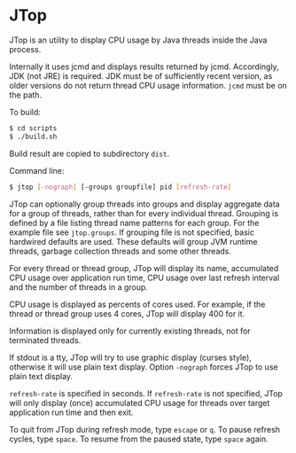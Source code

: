 # JTop

JTop is an utility to display CPU usage by Java threads inside the Java process.

Internally it uses jcmd and displays results returned by jcmd. Accordingly, JDK (not JRE) is required. JDK must be of sufficiently recent version, as older versions do not return thread CPU usage information. ``jcmd`` must be on the path.

To build:

```sh
$ cd scripts
$ ./build.sh
```
Build result are copied to subdirectory ``dist``.

Command line:

```sh
$ jtop [-nograph] [-groups groupfile] pid [refresh-rate]
```

JTop can optionally group threads into groups and display aggregate data for a group of threads, rather than for every individual thread. Grouping is defined by a file listing thread name patterns for each group. For the example file see ``jtop.groups``. If grouping file is not specified, basic hardwired defaults are used. These defaults will group JVM runtime threads, garbage collection threads and some other threads.

For every thread or thread group, JTop will display its name, accumulated CPU usage over application run time, CPU usage over last refresh interval and the number of threads in a group.

CPU usage is displayed as percents of cores used. For example, if the thread or thread group uses 4 cores, JTop will display 400 for it.

Information is displayed only for currently existing threads, not for terminated threads.

If stdout is a tty, JTop will try to use graphic display (curses style), otherwise it will use plain text display. 
Option ``-nograph`` forces JTop to use plain text display.

``refresh-rate`` is specified in seconds. If ``refresh-rate`` is not specified, JTop will only display (once) accumulated CPU usage for threads over target application run time and then exit.

To quit from JTop during refresh mode, type ``escape`` or ``q``.
To pause refresh cycles, type ``space``.
To resume from the paused state, type ``space`` again.
